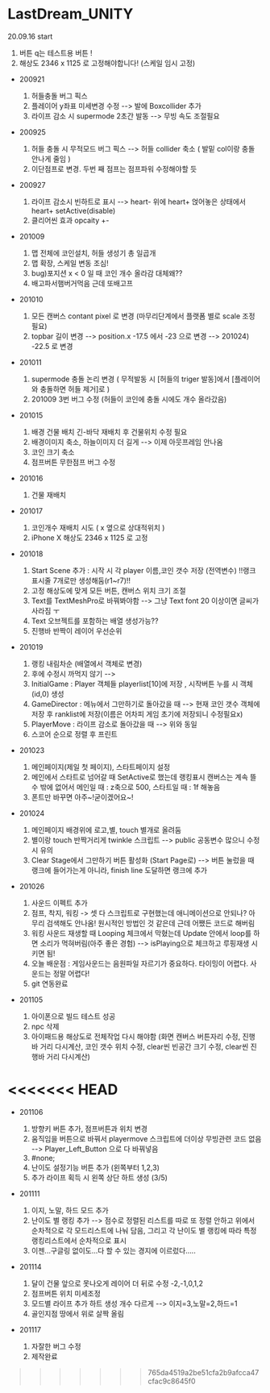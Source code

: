 # LastDream_UNITY
20.09.16 start

  1) 버튼 q는 테스트용 버튼 !
  2) 해상도 2346 x 1125 로 고정해야합니다! (스케일 임시 고정)
  
- 200921
  1) 허들충돌 버그 픽스
  2) 플레이어 y좌표 미세변경 수정 --> 발에 Boxcollider 추가
  3) 라이프 감소 시 supermode 2초간 발동 --> 무빙 속도 조절필요
  
- 200925
  1) 허들 충돌 시 무적모드 버그 픽스 --> 허들 collider 축소 ( 발밑 col이랑 충돌 안나게 줄임 )
  2) 이단점프로 변경. 두번 째 점프는 점프파워 수정해야할 듯
  
- 200927
  1) 라이프 감소시 빈하트로 표시 --> heart- 위에 heart+ 얹어놓은 상태에서 heart+ setActive(disable)
  2) 클리어씬 효과 opcaity +-

- 201009
  1) 맵 전체에 코인설치, 허들 생성기 총 일곱개
  2) 맵 확장, 스케일 변동 조심!
  3) bug)포지션 x < 0 일 때 코인 개수 올라감 대체왜??
  4) 배고파서햄버거먹음 근데 또배고프

- 201010
  1) 모든 캔버스 contant pixel 로 변경 (마무리단계에서 플랫폼 별로 scale 조정필요)
  2) topbar 길이 변경 --> position.x -17.5 에서 -23 으로 변경 --> 201024) -22.5 로 변경

- 201011
  1) supermode 충돌 논리 변경 ( 무적발동 시 [허들의 triger 발동]에서 [플레이어와 충돌하면 허들 제거]로 )
  2) 201009 3번 버그 수정 (허들이 코인에 충돌 시에도 개수 올라갔음)

- 201015
  1) 배경 건물 배치 긴-바닥 재배치 후 건물위치 수정 필요
  2) 배경이미지 축소, 하늘이미지 더 길게 --> 이제 아웃프레임 안나옴
  3) 코인 크기 축소
  4) 점프버튼 무한점프 버그 수정

- 201016
  1) 건물 재배치
  
- 201017
  1) 코인개수 재배치 시도 ( x 옆으로 상대적위치 )
  2) iPhone X 해상도 2346 x 1125 로 고정 
 
- 201018
  1) Start Scene 추가 : 시작 시 각 player 이름,코인 갯수 저장 (전역변수) !!랭크표시줄 7개로만 생성해둠(r1~r7)!!
  2) 고정 해상도에 맞게 모든 버튼, 캔버스 위치 크기 조절
  3) Text를 TextMeshPro로 바꿔봐야함 --> 그냥 Text font 20 이상이면 글씨가 사라짐 ㅜ
  4) Text 오브젝트를 포함하는 배열 생성가능??
  5) 진행바 반짝이 레이어 우선순위 

- 201019
  1) 랭킹 내림차순 (배열에서 객체로 변경)
  2) 후에 수정시 까먹지 않기 --> 
  3)  InitialGame : Player 객체들 playerlist[10]에 저장 , 시작버튼 누를 시 객체(id,0) 생성
  4)  GameDirector : 메뉴에서 그만하기로 돌아갔을 때 --> 현재 코인 갯수 객체에 저장 후 ranklist에 저장(이름은 어차피 게임 초기에 저장되니 수정필요x) 
  5)  PlayerMove : 라이프 감소로 돌아갔을 때 --> 위와 동일
  6)  스코어 순으로 정렬 후 프린트

- 201023
  1) 메인페이지(제일 첫 페이지), 스타트페이지 설정
  2) 메인에서 스타트로 넘어갈 때 SetActive로 했는데 랭킹표시 캔버스는 계속 뜰 수 밖에 없어서 메인일 때 : z축으로 500, 스타트일 때 : 1f 해놓음
  3) 폰트만 바꾸면 아주~!굳이겠어요~!

- 201024
  1) 메인페이지 배경위에 로고,별, touch 별개로 올려둠
  2) 별이랑 touch 반짝거리게 twinkle 스크립트 --> public 공동변수 많으니 수정 시 유의
  3) Clear Stage에서 그만하기 버튼 활성화 (Start Page로) --> 버튼 눌렀을 때 랭크에 들어가는게 아니라, finish line 도달하면 랭크에 추가
  
- 201026
  1) 사운드 이펙트 추가
  2) 점프, 착지, 워킹 -> 셋 다 스크립트로 구현했는데 애니메이션으로 안되나? 아무리 검색해도 안나옴! 원시적인 방법인 것 같은데 근데 어쨌든 코드로 해버림
  3) 워킹 사운드 재생할 때 Looping 체크에서 막혔는데 Update 안에서 loop를 하면 소리가 먹혀버림(아주 좋은 경험) --> isPlaying으로 체크하고 루핑재생 시키면 됨!
  4) 오늘 배운점 : 게임사운드는 음원파일 자르기가 중요하다. 타이밍이 어렵다. 사운드는 정말 어렵다!
  5) git 연동완료 
  
- 201105
  1) 아이폰으로 빌드 테스트 성공
  2) npc 삭제
  3) 아이패드용 해상도로 전체작업 다시 해야함 (화면 캔버스 버튼자리 수정, 진행바 거리 다시계산, 코인 갯수 위치 수정, clear씬 빈공간 크기 수정, clear씬 진행바 거리 다시계산)
  
<<<<<<< HEAD
=======
- 201106
  1) 방향키 버튼 추가, 점프버튼과 위치 변경
  2) 움직임을 버튼으로 바꿔서 playermove 스크립트에 더이상 무빙관련 코드 없음 --> Player_Left_Button 으로 다 바꿔넣음 
  3) #none;
  4) 난이도 설정기능 버튼 추가 (왼쪽부터 1,2,3)
  5) 추가 라이프 획득 시 왼쪽 상단 하트 생성 (3/5)

- 201111
  1) 이지, 노말, 하드 모드 추가
  2) 난이도 별 랭킹 추가 --> 점수로 정렬된 리스트를 따로 또 정렬 안하고 위에서 순차적으로 각 모드리스트에 나눠 담음, 그리고 각 난이도 별 랭킹에 따라 특정 랭킹리스트에서 순차적으로 표시
  3) 이젠...구글링 없이도...다 할 수 있는 경지에 이르렀다.....
  
- 201114
  1) 달이 건물 앞으로 못나오게 레이어 더 뒤로 수정 -2,-1,0,1,2
  2) 점프버튼 위치 미세조정
  3) 모드별 라이프 추가 하트 생성 개수 다르게 --> 이지=3,노말=2,하드=1
  4) 골인지점 땅에서 위로 살짝 올림
  
- 201117
  1) 자잘한 버그 수정    
  2) 제작완료
  
  
  
>>>>>>> 765da4519a2be51cfa2b9afcca47cfac9c8645f0
